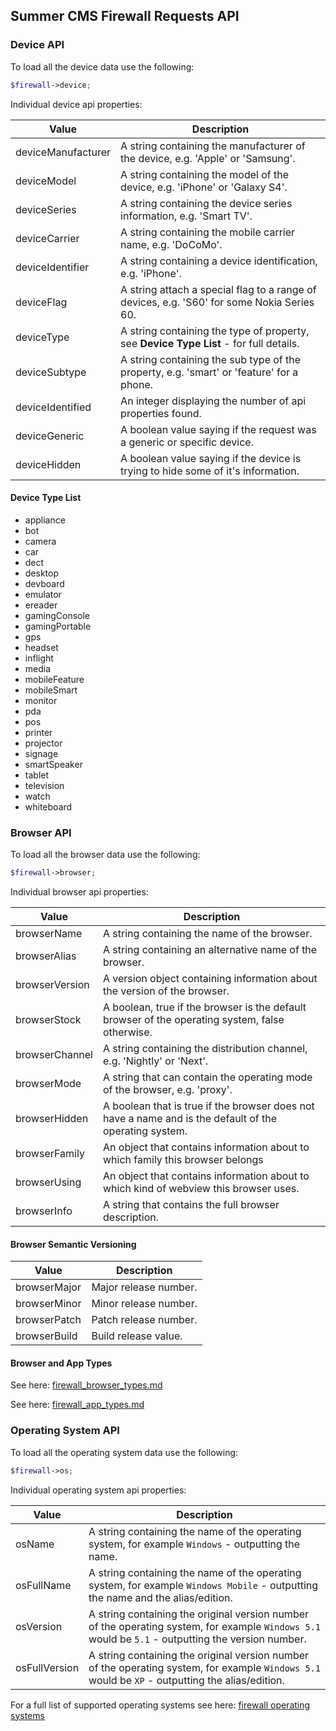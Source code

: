 ## Summer CMS Firewall Requests API

### Device API

To load all the device data use the following:

```php
$firewall->device;
```

Individual device api properties:

Value | Description
---|---
deviceManufacturer | A string containing the manufacturer of the device, e.g. 'Apple' or 'Samsung'.
deviceModel | A string containing the model of the device, e.g. 'iPhone' or 'Galaxy S4'.
deviceSeries | A string containing the device series information, e.g. 'Smart TV'.
deviceCarrier | A string containing the mobile carrier name, e.g. 'DoCoMo'.
deviceIdentifier | A string containing a device identification, e.g. 'iPhone'.
deviceFlag | A string attach a special flag to a range of devices, e.g. 'S60' for some Nokia Series 60.
deviceType | A string containing the type of property, see **Device Type List** - for full details.
deviceSubtype | A string containing the sub type of the property, e.g. 'smart' or 'feature' for a phone.
deviceIdentified | An integer displaying the number of api properties found.
deviceGeneric | A boolean value saying if the request was a generic or specific device.
deviceHidden | A boolean value saying if the device is trying to hide some of it's information.

#### Device Type List

- appliance
- bot
- camera
- car
- dect
- desktop
- devboard
- emulator
- ereader
- gamingConsole
- gamingPortable
- gps
- headset
- inflight
- media
- mobileFeature
- mobileSmart
- monitor
- pda
- pos
- printer
- projector
- signage
- smartSpeaker
- tablet
- television
- watch
- whiteboard

### Browser API

To load all the browser data use the following:

```php
$firewall->browser;
```

Individual browser api properties:

Value | Description
---|---
browserName | A string containing the name of the browser.
browserAlias | A string containing an alternative name of the browser.
browserVersion | A version object containing information about the version of the browser.
browserStock | A boolean, true if the browser is the default browser of the operating system, false otherwise.
browserChannel | A string containing the distribution channel, e.g. 'Nightly' or 'Next'.
browserMode | A string that can contain the operating mode of the browser, e.g. 'proxy'.
browserHidden | A boolean that is true if the browser does not have a name and is the default of the operating system.
browserFamily | An object that contains information about to which family this browser belongs
browserUsing | An object that contains information about to which kind of webview this browser uses.
browserInfo | A string that contains the full browser description.

#### Browser Semantic Versioning

Value | Description
---|---
browserMajor | Major release number.
browserMinor | Minor release number.
browserPatch | Patch release number.
browserBuild | Build release value.

#### Browser and App Types

See here: [firewall_browser_types.md](https://github.com/ayumi-cloud/oc-security-module/blob/master/docs/api/firewall_browser_types.md)

See here: [firewall_app_types.md](https://github.com/ayumi-cloud/oc2-security-module/blob/master/docs/api/firewall_app_types.md)

### Operating System API

To load all the operating system data use the following:

```php
$firewall->os;
```

Individual operating system api properties:

Value | Description
---|---
osName | A string containing the name of the operating system, for example `Windows` - outputting the name.
osFullName | A string containing the name of the operating system, for example `Windows Mobile` - outputting the name and the alias/edition.
osVersion | A string containing the original version number of the operating system, for example `Windows 5.1` would be `5.1` - outputting the version number.
osFullVersion | A string containing the original version number of the operating system, for example `Windows 5.1` would be `XP` - outputting the alias/edition.

For a full list of supported operating systems see here: [firewall operating systems](https://github.com/ayumi-cloud/oc2-security-module/blob/master/docs/api/Firewall_operating_systems.md)


